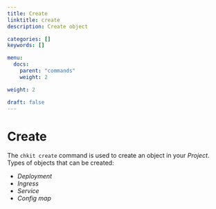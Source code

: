 ```yaml
---
title: Create
linktitle: create
description: Create object

categories: []
keywords: []

menu:
  docs:
    parent: "commands"
    weight: 2

weight: 2

draft: false
---
```


# Create

The `chkit create` command is used to create an object in your *Project*. Types of objects that can be created:

+ *Deployment*
+ *Ingress*
+ *Service*
+ *Config map*
